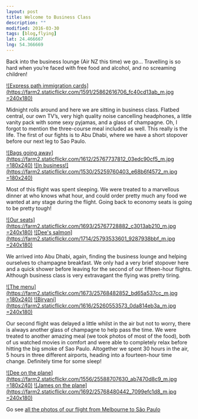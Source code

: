 ```yaml
---
layout: post
title: Welcome to Business Class
description: ""
modified: 2016-03-30
tags: [blog,flying]
lat: 24.466667
lng: 54.366669
---
```


Back into the business lounge (Air NZ this time) we go… Travelling is so hard when you’re faced with free food and alcohol, and no screaming children!

[![Express path immigration cards](https://farm2.staticflickr.com/1591/25862616706_fc40cd13ab_m.jpg =240x180)](https://www.flickr.com/photos/140698305@N05/25862616706/in/album-72157663772061773/)

Midnight rolls around and here we are sitting in business class. Flatbed central, our own TV’s, very high quality noise cancelling headphones, a little vanity pack with some sexy pyjamas, and a glass of champagne. Oh, I forgot to mention the three-course meal included as well. This really is the life. The first of our fights is to Abu Dhabi, where we have a short stopover before our next leg to Sao Paulo.

[![Bags going away](https://farm2.staticflickr.com/1612/25767737812_03edc90cf5_m.jpg =180x240)](https://www.flickr.com/photos/140698305@N05/25767737812/in/album-72157663772061773/) [![In business!](https://farm2.staticflickr.com/1530/25259760403_e68b6f4572_m.jpg =180x240)](https://www.flickr.com/photos/140698305@N05/25259760403/in/album-72157663772061773/)

Most of this flight was spent sleeping. We were treated to a marvellous dinner at who knows what hour, and could order pretty much any food we wanted at any stage during the flight. Going back to economy seats is going to be pretty tough!

[![Our seats](https://farm2.staticflickr.com/1693/25767728882_c3013ab210_m.jpg =240x180)](https://www.flickr.com/photos/140698305@N05/25767728882/in/album-72157663772061773/) [![Dee's salmon](https://farm2.staticflickr.com/1714/25793533601_9287938bbf_m.jpg =240x180)](https://www.flickr.com/photos/140698305@N05/25793533601/in/album-72157663772061773/)

We arrived into Abu Dhabi, again, finding the business lounge and helping ourselves to champagne breakfast. We only had a very brief stopover here and a quick shower before leaving for the second of our fifteen-hour flights. Although business class is very extravagant the flying was pretty tiring.

[![The menu](https://farm2.staticflickr.com/1673/25768482852_bd65a537cc_m.jpg =180x240)](https://www.flickr.com/photos/140698305@N05/25768482852/in/album-72157663772061773/) [![Biryani](https://farm2.staticflickr.com/1616/25260553573_0da814eb3a_m.jpg =240x180)](https://www.flickr.com/photos/140698305@N05/25260553573/in/album-72157663772061773/)

Our second flight was delayed a little whilst in the air but not to worry, there is always another glass of champagne to help pass the time. We were treated to another amazing meal (we took photos of most of the food), both of us watched movies in comfort and were able to completely relax before hitting the big smoke of Sao Paulo. Altogether we spent 30 hours in the air, 5 hours in three different airports, heading into a fourteen-hour time change. Definitely time for some sleep!

[![Dee on the plane](https://farm2.staticflickr.com/1556/25588707630_ab7470d8c9_m.jpg =180x240)](https://www.flickr.com/photos/140698305@N05/25588707630/in/album-72157663772061773/) [![James on the plane](https://farm2.staticflickr.com/1692/25768480442_7099efc1d8_m.jpg =240x180)](https://www.flickr.com/photos/140698305@N05/25768480442/in/album-72157663772061773/)


Go see [all the photos of our flight from Melbourne to São Paulo](https://www.flickr.com/photos/140698305@N05/albums/72157663772061773)